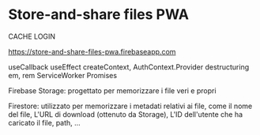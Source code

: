 # Store-and-share files PWA


CACHE LOGIN




https://store-and-share-files-pwa.firebaseapp.com



useCallback
useEffect
createContext, AuthContext.Provider
destructuring
em, rem
ServiceWorker
Promises



Firebase Storage:
   progettato per memorizzare i file veri e propri

Firestore:
   utilizzato per memorizzare i metadati relativi ai file, come il nome del file, L'URL di download (ottenuto da Storage), L'ID dell'utente che ha caricato il file, path, ...
